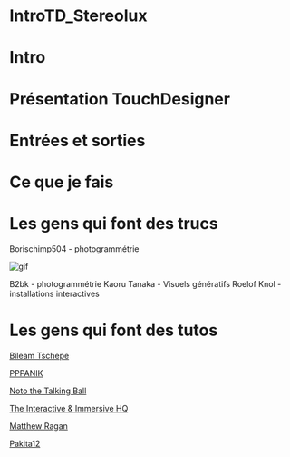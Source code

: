 # IntroTD_Stereolux

# Intro

# Présentation TouchDesigner

# Entrées et sorties

# Ce que je fais

# Les gens qui font des trucs
Borischimp504 - photogrammétrie

![gif](.prezTD/Borischimp504.gif)

B2bk - photogrammétrie
Kaoru Tanaka - Visuels génératifs
Roelof Knol - installations interactives

# Les gens qui font des tutos
[Bileam Tschepe](https://www.youtube.com/channel/UCONptu0J1PCrW9YfBtSdqjA)

[PPPANIK](https://www.youtube.com/channel/UCWBbakpo_cATqJy9Dzf9x4w)

[Noto the Talking Ball](https://www.youtube.com/@NotoTheTalkingBall)

[The Interactive & Immersive HQ](https://www.youtube.com/channel/UC-9DT8kpvykuBEQ2iVatWbA)

[Matthew Ragan](https://www.youtube.com/@raganmd)

[Pakita12](https://www.youtube.com/@paketa12)



